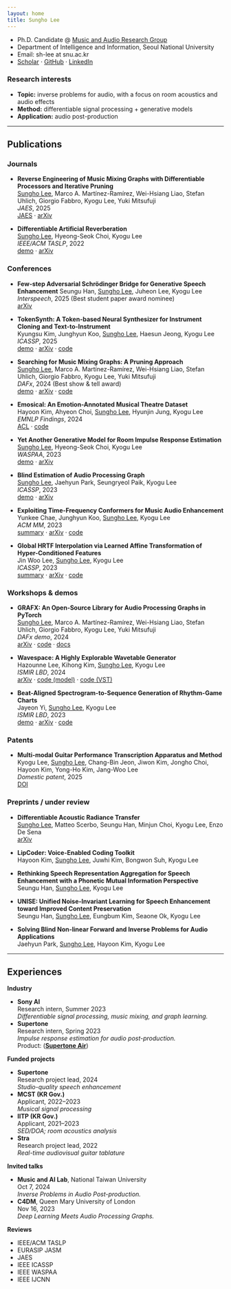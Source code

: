 ```yaml
---
layout: home
title: Sungho Lee
---
```


<link rel="stylesheet" href="{{ '/assets/css/custom.css' | relative_url }}">


- Ph.D. Candidate @ [Music and Audio Research Group](https://marg.snu.ac.kr/)
- Department of Intelligence and Information, Seoul National University
- Email: sh-lee at snu.ac.kr
- [Scholar](https://scholar.google.com/citations?hl=en&user=8yMXL5AAAAAJ&view_op=list_works) · [GitHub](https://github.com/sh-lee97) · [LinkedIn](https://www.linkedin.com/in/sungho-lee-061546219/)

### Research interests
- **Topic:** inverse problems for audio, with a focus on room acoustics and audio effects  
- **Method:** differentiable signal processing + generative models  
- **Application:** audio post-production

---

## Publications

### Journals

- <span class="highlight"> **Reverse Engineering of Music Mixing Graphs with Differentiable Processors and Iterative Pruning** </span>  
  <ins>Sungho Lee</ins>, Marco A. Martínez-Ramírez, Wei-Hsiang Liao, Stefan Uhlich, Giorgio Fabbro, Kyogu Lee, Yuki Mitsufuji  
  *JAES*, 2025  
  [JAES](https://aes2.org/publications/elibrary-page/?id=22917) · [arXiv](https://arxiv.org/abs/2509.15948)
  
- <span class="highlight"> **Differentiable Artificial Reverberation** </span>  
  <ins>Sungho Lee</ins>, Hyeong-Seok Choi, Kyogu Lee  
  *IEEE/ACM TASLP*, 2022  
  [demo](https://sh-lee97.github.io/DAR-samples/) · [arXiv](https://arxiv.org/abs/2105.13940)

### Conferences
- **Few-step Adversarial Schrödinger Bridge for Generative Speech Enhancement**
  Seungu Han, <ins>Sungho Lee</ins>, Juheon Lee, Kyogu Lee  
  *Interspeech*, 2025 (Best student paper award nominee)  
  [arXiv](https://arxiv.org/abs/2502.08939)

- **TokenSynth: A Token-based Neural Synthesizer for Instrument Cloning and Text-to-Instrument**  
  Kyungsu Kim, Junghyun Koo, <ins>Sungho Lee</ins>, Haesun Jeong, Kyogu Lee  
  *ICASSP*, 2025  
  [demo](https://kyungsukim.notion.site/A-Token-based-Neural-Synthesizer-for-Instrument-Cloning-and-Text-to-Instrument-2c4f5c0850dc4006971b33ad0e580842?pvs=4) · [arXiv](https://arxiv.org/abs/2502.08939) · [code](https://github.com/KyungsuKim42/tokensynth)

- <span class="highlight"> **Searching for Music Mixing Graphs: A Pruning Approach** </span>  
  <ins>Sungho Lee</ins>, Marco A. Martínez-Ramírez, Wei-Hsiang Liao, Stefan Uhlich, Giorgio Fabbro, Kyogu Lee, Yuki Mitsufuji  
  *DAFx*, 2024 (Best show & tell award)  
  [demo](https://sh-lee97.github.io/grafx-prune/) · [arXiv](https://arxiv.org/abs/2406.01049) · [code](https://github.com/sh-lee97/grafx-prune/tree/main)

- **Emosical: An Emotion-Annotated Musical Theatre Dataset**  
  Hayoon Kim, Ahyeon Choi, <ins>Sungho Lee</ins>, Hyunjin Jung, Kyogu Lee  
  *EMNLP Findings*, 2024  
  [ACL](https://aclanthology.org/2024.findings-emnlp.241/) · [code](https://github.com/gillosae/emosical)

- <span class="highlight"> **Yet Another Generative Model for Room Impulse Response Estimation** </span>  
  <ins>Sungho Lee</ins>, Hyeong-Seok Choi, Kyogu Lee  
  *WASPAA*, 2023  
  [demo](https://sh-lee97.github.io/neural-ir-est/) · [arXiv](https://arxiv.org/abs/2311.02581)

- <span class="highlight"> **Blind Estimation of Audio Processing Graph** </span>   
  <ins>Sungho Lee</ins>, Jaehyun Park, Seungryeol Paik, Kyogu Lee  
  *ICASSP*, 2023  
  [demo](https://sh-lee97.github.io/apg/) · [arXiv](https://arxiv.org/abs/2303.08610)

- **Exploiting Time-Frequency Conformers for Music Audio Enhancement**  
  Yunkee Chae, Junghyun Koo, <ins>Sungho Lee</ins>, Kyogu Lee  
  *ACM MM*, 2023  
  [summary](https://agreeable-diplodocus-5ca.notion.site/Exploiting-Time-Frequency-Conformers-For-General-Music-Enhancement-1d0f3b851174459294c3de1068eb6ca8) · [arXiv](https://arxiv.org/abs/2308.12599) · [code](https://github.com/yoongi43/music_audio_enhancement_conformer)

- **Global HRTF Interpolation via Learned Affine Transformation of Hyper-Conditioned Features**  
  Jin Woo Lee, <ins>Sungho Lee</ins>, Kyogu Lee  
  *ICASSP*, 2023  
  [summary](https://cosmic-pillow-86e.notion.site/Global-HRTF-Interpolation-via-Learned-Affine-Transformation-of-Hyper-conditioned-Features-d5a5c7fac8a54b59871b799a2642939f) · [arXiv](https://arxiv.org/abs/2204.02637) · [code](https://github.com/jin-woo-lee/hrtf-interpolation)

### Workshops & demos
- <span class="highlight"> **GRAFX: An Open-Source Library for Audio Processing Graphs in PyTorch** </span>  
  <ins>Sungho Lee</ins>, Marco A. Martínez-Ramírez, Wei-Hsiang Liao, Stefan Uhlich, Giorgio Fabbro, Kyogu Lee, Yuki Mitsufuji  
  *DAFx demo*, 2024  
  [arXiv](https://www.arxiv.org/abs/2408.03204) · [code](https://github.com/sh-lee97/grafx) · [docs](https://sh-lee97.github.io/grafx/)

- **Wavespace: A Highly Explorable Wavetable Generator**  
  Hazounne Lee, Kihong Kim, <ins>Sungho Lee</ins>, Kyogu Lee  
  *ISMIR LBD*, 2024  
  [arXiv](https://arxiv.org/abs/2407.19862) · [code (model)](https://github.com/hazounne/wavespace) · [code (VST)](https://github.com/kimgihong2510/WavespaceImplementation)

- **Beat-Aligned Spectrogram-to-Sequence Generation of Rhythm-Game Charts**  
  Jayeon Yi, <ins>Sungho Lee</ins>, Kyogu Lee  
  *ISMIR LBD*, 2023  
  [demo](https://stet-stet.github.io/goct/) · [arXiv](https://arxiv.org/abs/2311.13687) · [code](https://github.com/stet-stet/goct_ismir2023)

### Patents
- **Multi-modal Guitar Performance Transcription Apparatus and Method**  
  Kyogu Lee, <ins>Sungho Lee</ins>, Chang-Bin Jeon, Jiwon Kim, Jongho Choi, Hayoon Kim, Yong-Ho Kim, Jang-Woo Lee  
  *Domestic patent*, 2025  
  [DOI](https://doi.org/10.8080/1020220190572)

### Preprints / under review
- <span class="highlight"> **Differentiable Acoustic Radiance Transfer** </span>  
  <ins>Sungho Lee</ins>, Matteo Scerbo, Seungu Han, Minjun Choi, Kyogu Lee, Enzo De Sena  
  [arXiv](https://arxiv.org/abs/2509.15946)

- **LipCoder: Voice-Enabled Coding Toolkit**  
  Hayoon Kim, <ins>Sungho Lee</ins>, Juwhi Kim, Bongwon Suh, Kyogu Lee

- **Rethinking Speech Representation Aggregation for Speech Enhancement with a Phonetic Mutual Information Perspective**  
  Seungu Han, <ins>Sungho Lee</ins>, Kyogu Lee

- **UNISE: Unified Noise-Invariant Learning for Speech Enhancement toward Improved Content Preservation**  
  Seungu Han, <ins>Sungho Lee</ins>, Eungbum Kim, Seaone Ok, Kyogu Lee

- **Solving Blind Non-linear Forward and Inverse Problems for Audio Applications**  
  Jaehyun Park, <ins>Sungho Lee</ins>, Hayoon Kim, Kyogu Lee


---

## Experiences

**Industry**
- **Sony AI**  
  Research intern, Summer 2023  
  *Differentiable signal processing, music mixing, and graph learning.*
- **Supertone**  
  Research intern, Spring 2023   
  *Impulse response estimation for audio post-production.*  
  Product: ([**Supertone Air**](https://www.supertone.ai/air))

**Funded projects**
- **Supertone**  
  Research project lead, 2024  
  *Studio-quality speech enhancement*    
- **MCST (KR Gov.)**   
  Applicant, 2022–2023   
  *Musical signal processing*
- **IITP (KR Gov.)**  
  Applicant, 2021–2023  
  *SED/DOA; room acoustics analysis*  
- **Stra**  
  Research project lead, 2022  
  *Real-time audiovisual guitar tablature*  

**Invited talks**
- **Music and AI Lab**, National Taiwan University  
  Oct 7, 2024  
  *Inverse Problems in Audio Post-production.*  
- **C4DM**, Queen Mary University of London  
  Nov 16, 2023  
  *Deep Learning Meets Audio Processing Graphs.*  
 
**Reviews**
- IEEE/ACM TASLP
- EURASIP JASM
- JAES
- IEEE ICASSP
- IEEE WASPAA
- IEEE IJCNN
